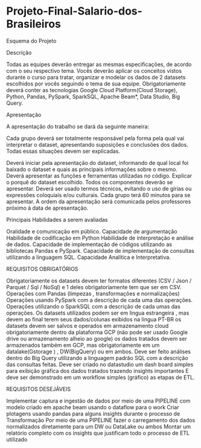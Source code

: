 # Projeto-Final-Salario-dos-Brasileiros
Esquema do Projeto

Descrição

Todas as equipes deverão entregar as mesmas especificações, de acordo com o seu respectivo tema.
Vocês deverão aplicar os conceitos vistos durante o curso para tratar, organizar e modelar os dados de 2 datasets escolhidos por vocês seguindo o tema de sua equipe.
Obrigatoriamente deverá conter as tecnologias Google Cloud Platform(Cloud Storage), Python, Pandas, PySpark, SparkSQL, Apache Beam*, Data Studio, Big Query.


Apresentação

A apresentação do trabalho se dará da seguinte maneira:

Cada grupo deverá ser totalmente responsável pela forma pela qual vai interpretar o dataset, apresentando suposições e conclusões dos dados. Todas essas situações devem ser explicadas.

Deverá iniciar pela apresentação do dataset, informando de qual local foi baixado o dataset e quais as principais informações sobre o mesmo.
Deverá apresentar as funções e ferramentas utilizadas no código.
Explicar o porquê do dataset escolhido.
Todos os componentes deverão se apresentar.
Deverá ser usado termos técnicos, evitando o uso de gírias ou expressões coloquiais e/ou culturais.
Cada grupo terá 60 minutos para se apresentar.
A ordem da apresentação será comunicada pelos professores próximo à data de apresentação.

Principais Habilidades a serem avaliadas

Oralidade e comunicação em público.
Capacidade de argumentação
Habilidade de codificação em Python
Habilidade de interpretação e análise de dados.
Capacidade de implementação de códigos utilizando as bibliotecas Pandas e PySpark.
Capacidade de implementação de consultas utilizando a linguagem SQL.
Capacidade Analítica e Interpretativa.

REQUISITOS OBRIGATÓRIOS

Obrigatoriamente os datasets devem ter formatos diferentes (CSV / Json / Parquet / Sql / NoSql) e 1 deles obrigatoriamente tem que ser em CSV.
Operações com Pandas (limpezas , transformações e normalizações) 
Operações usando PySpark com a descrição de cada uma das operações.
Operações utilizando o SparkSQL com a descrição de cada umas das operações.
Os datasets utilizados podem ser em lingua estrangeira , mas devem ao final terem seus dados/colunas exibidos na lingua PT-BR
os datasets devem ser salvos e operados em armazenamento cloud obrigatoriamente dentro da plataforma GCP (não pode ser usado Google drive ou armazenamento alheio ao google)
os dados tratados devem ser armazenados também em GCP, mas obrigatoriamente em um datalake(Gstorage ) , DW(BigQuery) ou em ambos.
Deve ser feito análises dentro do Big Query utilizando a linguagem padrão SQL com a descrição das consultas feitas.
Deve ser criado no datastudio um dash board simples para exibição gráfica dos dados tratados trazendo insights importantes
E deve ser demonstrado em um workflow simples (gráfico) as etapas de ETL.






REQUISITOS DESEJÁVEIS

Implementar captura e ingestão de dados por meio de uma PIPELINE com modelo criado em apache beam usando o dataflow para o work
Criar plotagens usando pandas para alguns insights durante o processo de Transformação 
Por meio de uma PIPELINE fazer o carregamento dos dados normalizados diretamente para um DW ou DataLake ou ambos
Montar um relatório completo com os insights que justificam todo o processo de ETL utilizado

